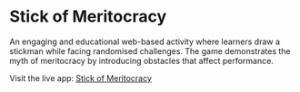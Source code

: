 
# Stick of Meritocracy

An engaging and educational web-based activity where learners draw a stickman while facing randomised challenges. The game demonstrates the myth of meritocracy by introducing obstacles that affect performance.

Visit the live app: [Stick of Meritocracy](https://YOUR_USERNAME.github.io/Stick-of-Meritocracy)
